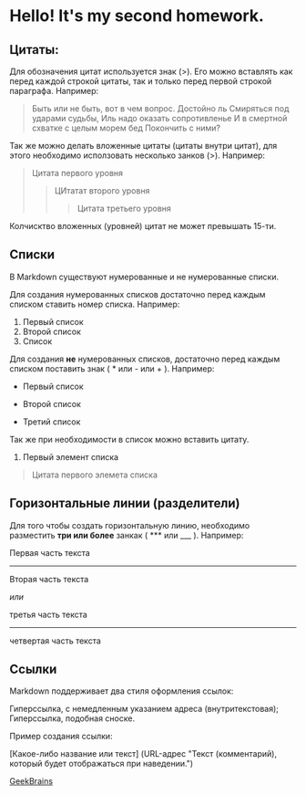 # Hello! It's my second homework.
## Цитаты:
Для обозначения цитат используется знак (>). Его можно вставлять как перед каждой строкой цитаты, так и только перед первой строкой параграфа.
Например:
>Быть или не быть, вот в чем вопрос. Достойно ль
Смиряться под ударами судьбы,
Иль надо оказать сопротивленье
И в смертной схватке с целым морем бед
Покончить с ними?

Так же можно делать вложенные цитаты (цитаты внутри цитат), для этого необходимо исползовать несколько занков (>).
Например:
>Цитата первого уровня
>> ЦИтатат второго уровня
>>> Цитата третьего уровня

Колчисктво вложенных (уровней) цитат не может превышать 15-ти.
## Списки
В Markdown существуют нумерованные и не нумерованные списки.

Для создания нумерованных списков достаточно перед каждым списком ставить номер списка.
Например:
1. Первый список
2. Второй список
3. Список

Для создания **не** нумерованных списков, достаточно перед каждым списком поставить знак ( * или - или + ).
Например:

* Первый список
- Второй список
+ Третий список

Так же при необходимости в список можно вставить цитату.

1. Первый элемент списка
>  Цитата первого элемета списка

## Горизонтальные линии (разделители)

Для того чтобы создать горизонтальную линию, необходимо разместить **три или более**  занкак ( *** или ___ ).
Например:

Первая часть текста
___
Вторая часть текста

*или*

третья часть текста
***
четвертая часть текста
## Ссылки

Markdown поддерживает два стиля оформления ссылок:

Гиперссылка, с немедленным указанием адреса (внутритекстовая);
Гиперссылка, подобная сноске.

Пример создания ссылки:

[Какое-либо название или текст] (URL-адрес "Текст (комментарий), который будет отображаться при наведении.")

[GeekBrains](https://gb.ru/ "ИТ-образование")
